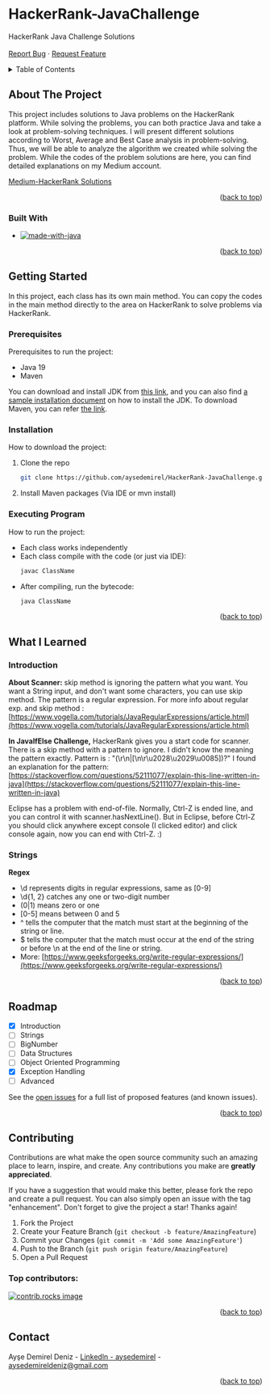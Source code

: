 # HackerRank-JavaChallenge

<a id="readme-top"></a>


<!-- PROJECT LOGO/TITLE -->


  <p >
    HackerRank Java Challenge Solutions
    <br />
    <br />
    <a href="https://github.com/aysedemirel/HackerRank-JavaChallenge/issues/new?labels=bug&template=bug-report---.md">Report Bug</a>
    ·
    <a href="https://github.com/aysedemirel/HackerRank-JavaChallenge/issues/new?labels=enhancement&template=feature-request---.md">Request Feature</a>
  </p>


<!-- TABLE OF CONTENTS -->
<details>
  <summary>Table of Contents</summary>
  <ol>
    <li>
      <a href="#about-the-project">About The Project</a>
      <ul>
        <li><a href="#built-with">Built With</a></li>
      </ul>
    </li>
    <li>
      <a href="#getting-started">Getting Started</a>
      <ul>
        <li><a href="#prerequisites">Prerequisites</a></li>
        <li><a href="#installation">Installation</a></li>
        <li><a href="#executing-program">Executing Program</a></li>
      </ul>
    </li>
    <li><a href="#what-i-learned">What I learned</a></li>
    <li><a href="#roadmap">Roadmap</a></li>
    <li><a href="#contributing">Contributing</a></li>
    <li><a href="#contact">Contact</a></li>
  </ol>
</details>

<!-- ABOUT THE PROJECT -->

## About The Project

This project includes solutions to Java problems on the HackerRank platform. 
While solving the problems, you can both practice Java and take a look at problem-solving techniques.
I will present different solutions according to Worst, Average and Best Case analysis in problem-solving. 
Thus, we will be able to analyze the algorithm we created while solving the problem.
While the codes of the problem solutions are here, you can find detailed explanations on my Medium account.

[Medium-HackerRank Solutions](https://aysedemirel.medium.com/hackerrank-java-challenge-0bce4a52707a)

<p align="right">(<a href="#readme-top">back to top</a>)</p>

### Built With

- [![made-with-java][Java-shield]][Java-url]

<p align="right">(<a href="#readme-top">back to top</a>)</p>

<!-- GETTING STARTED -->

## Getting Started

In this project, each class has its own main method. 
You can copy the codes in the main method directly to the area on HackerRank to solve problems via HackerRank.

### Prerequisites

Prerequisites to run the project:
- Java 19
- Maven

You can download and install JDK from [this link](https://www.oracle.com/java/technologies/downloads/?er=221886), 
and you can also find [a sample installation document](https://medium.com/@aysedemirel/jdk-15-kurulumu-c02680d7d9ea) on how to install the JDK.
To download Maven, you can refer [the link](https://maven.apache.org/download.cgi).

### Installation

How to download the project:

1. Clone the repo
   ```sh
   git clone https://github.com/aysedemirel/HackerRank-JavaChallenge.git
   ```
2. Install Maven packages (Via IDE or mvn install)


### Executing Program

How to run the project:
- Each class works independently
- Each class compile with the code (or just via IDE):
   ```sh
   javac ClassName
   ```
- After compiling, run the bytecode:
   ```sh
   java ClassName
   ```

<p align="right">(<a href="#readme-top">back to top</a>)</p>

<!-- ROADMAP -->

## What I Learned 

### Introduction
**About Scanner:** skip method is ignoring the pattern what you want. You want a String input, and don't want some characters, you can use skip method.
The pattern is a regular expression. For more info about regular exp. and skip method : [https://www.vogella.com/tutorials/JavaRegularExpressions/article.html](https://www.vogella.com/tutorials/JavaRegularExpressions/article.html)

**In JavaIfElse Challenge,** HackerRank gives you a start code for scanner. There is a skip method with a pattern to ignore. I didn't know the meaning the pattern exactly.
Pattern is : "(\r\n|[\n\r\u2028\u2029\u0085])?"
I found an explanation for the pattern: [https://stackoverflow.com/questions/52111077/explain-this-line-written-in-java](https://stackoverflow.com/questions/52111077/explain-this-line-written-in-java)

Eclipse has a problem with end-of-file. Normally, Ctrl-Z is ended line, and you can control it with scanner.hasNextLine().
But in Eclipse, before Ctrl-Z you should click anywhere except console (I clicked editor) and click console again, now you can end with Ctrl-Z. :)

### Strings
**Regex**

- \d represents digits in regular expressions, same as [0-9]
- \d{1, 2} catches any one or two-digit number
- (0|1) means zero or one
- [0-5] means between 0 and 5
- ^ tells the computer that the match must start at the beginning of the string or line.
- $ tells the computer that the match must occur at the end of the string or before \n at the end of the line or string.
- More: [https://www.geeksforgeeks.org/write-regular-expressions/](https://www.geeksforgeeks.org/write-regular-expressions/)

<p align="right">(<a href="#readme-top">back to top</a>)</p>

## Roadmap

- [x] Introduction
- [ ] Strings
- [ ] BigNumber
- [ ] Data Structures
- [ ] Object Oriented Programming
- [x] Exception Handling
- [ ] Advanced

See the [open issues](https://github.com/aysedemirel/HackerRank-JavaChallenge/issues) for a full list of proposed features (and known issues).

<p align="right">(<a href="#readme-top">back to top</a>)</p>

<!-- CONTRIBUTING -->

## Contributing

Contributions are what make the open source community such an amazing place to learn, inspire, and create. Any contributions you make are **greatly appreciated**.

If you have a suggestion that would make this better, please fork the repo and create a pull request. You can also simply open an issue with the tag "enhancement".
Don't forget to give the project a star! Thanks again!

1. Fork the Project
2. Create your Feature Branch (`git checkout -b feature/AmazingFeature`)
3. Commit your Changes (`git commit -m 'Add some AmazingFeature'`)
4. Push to the Branch (`git push origin feature/AmazingFeature`)
5. Open a Pull Request

### Top contributors:

<a href="https://github.com/aysedemirel/HackerRank-JavaChallenge/graphs/contributors">
  <img src="https://contrib.rocks/image?repo=aysedemirel/HackerRank-JavaChallenge" alt="contrib.rocks image" />
</a>

<p align="right">(<a href="#readme-top">back to top</a>)</p>

<!-- CONTACT -->

## Contact

Ayşe Demirel Deniz - [Linkedln - aysedemirel](https://www.linkedin.com/in/ayse-demirel/) - aysedemireldeniz@gmail.com

<p align="right">(<a href="#readme-top">back to top</a>)</p>

<!-- MARKDOWN LINKS & IMAGES -->
<!-- https://www.markdownguide.org/basic-syntax/#reference-style-links -->

<!--URL-->

[english-url]: https://github.com/aysedemirel/HackerRank-JavaChallenge
[turkish-url]: https://github.com/aysedemirel/HackerRank-JavaChallenge
[contributors-url]: https://github.com/aysedemirel/HackerRank-JavaChallenge/graphs/contributors
[forks-url]: https://github.com/aysedemirel/HackerRank-JavaChallenge/network/members
[stars-url]: https://github.com/aysedemirel/HackerRank-JavaChallenge/stargazers
[issues-url]: https://github.com/aysedemirel/HackerRank-JavaChallenge/issues
[license-url]: https://github.com/aysedemirel/HackerRank-JavaChallenge/blob/master/LICENSE
[linkedin-url]: https://www.linkedin.com/in/ayse-demirel/
[Java-url]: https://www.java.com/

<!--SHIELD-->

[english-shield]: https://img.shields.io/badge/English-En-blue?style=for-the-badge
[turkish-shield]: https://img.shields.io/badge/Turkish-Tr-red?style=for-the-badge
[contributors-shield]: https://img.shields.io/github/contributors/aysedemirel/HackerRank-JavaChallenge.svg?style=for-the-badge
[forks-shield]: https://img.shields.io/github/forks/aysedemirel/HackerRank-JavaChallenge.svg?style=for-the-badge
[stars-shield]: https://img.shields.io/github/stars/aysedemirel/HackerRank-JavaChallenge?style=for-the-badge
[issues-shield]: https://img.shields.io/github/issues/aysedemirel/HackerRank-JavaChallenge.svg?style=for-the-badge
[license-shield]: https://img.shields.io/github/license/aysedemirel/HackerRank-JavaChallenge.svg?style=for-the-badge
[linkedin-shield]: https://img.shields.io/badge/-LinkedIn-black.svg?style=for-the-badge&logo=linkedin&colorB=555
[Java-shield]: https://img.shields.io/badge/java-%23ED8B00.svg?style=for-the-badge&logo=openjdk&logoColor=white
